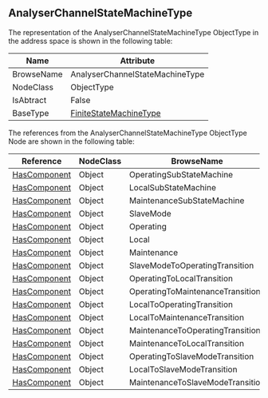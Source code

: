 <!-- objecttype -->
## AnalyserChannelStateMachineType
The representation of the AnalyserChannelStateMachineType ObjectType in the address space is shown in the following table:  

|Name|Attribute|
|---|---|
|BrowseName|AnalyserChannelStateMachineType|
|NodeClass|ObjectType|
|IsAbtract|False|
|BaseType|[FiniteStateMachineType](../../../Core/Part5/ObjectTypes/FiniteStateMachineType/readme.md)|

The references from the AnalyserChannelStateMachineType ObjectType Node are shown in the following table:  

|Reference|NodeClass|BrowseName|DataType|TypeDefinition|ModellingRule|
|---|---|---|---|---|---|
|[HasComponent](../../../Core/Part3/ReferenceTypes/HasComponent/readme.md)|Object|OperatingSubStateMachine||[AnalyserChannel_OperatingModeSubStateMachineType](../../ObjectTypes/AnalyserChannel_OperatingModeSubStateMachineType/readme.md)|[Mandatory](../../../Core/Objects/Mandatory/readme.md)|
|[HasComponent](../../../Core/Part3/ReferenceTypes/HasComponent/readme.md)|Object|LocalSubStateMachine||[FiniteStateMachineType](../../../Core/Part5/ObjectTypes/FiniteStateMachineType/readme.md)|[Optional](../../../Core/Objects/Optional/readme.md)|
|[HasComponent](../../../Core/Part3/ReferenceTypes/HasComponent/readme.md)|Object|MaintenanceSubStateMachine||[FiniteStateMachineType](../../../Core/Part5/ObjectTypes/FiniteStateMachineType/readme.md)|[Optional](../../../Core/Objects/Optional/readme.md)|
|[HasComponent](../../../Core/Part3/ReferenceTypes/HasComponent/readme.md)|Object|SlaveMode||[InitialStateType](../../../Core/Part5/ObjectTypes/InitialStateType/readme.md)||
|[HasComponent](../../../Core/Part3/ReferenceTypes/HasComponent/readme.md)|Object|Operating||[AnalyserChannelOperatingStateType](../../ObjectTypes/AnalyserChannelOperatingStateType/readme.md)||
|[HasComponent](../../../Core/Part3/ReferenceTypes/HasComponent/readme.md)|Object|Local||[AnalyserChannelLocalStateType](../../ObjectTypes/AnalyserChannelLocalStateType/readme.md)||
|[HasComponent](../../../Core/Part3/ReferenceTypes/HasComponent/readme.md)|Object|Maintenance||[AnalyserChannelMaintenanceStateType](../../ObjectTypes/AnalyserChannelMaintenanceStateType/readme.md)||
|[HasComponent](../../../Core/Part3/ReferenceTypes/HasComponent/readme.md)|Object|SlaveModeToOperatingTransition||[TransitionType](../../../Core/Part5/ObjectTypes/TransitionType/readme.md)||
|[HasComponent](../../../Core/Part3/ReferenceTypes/HasComponent/readme.md)|Object|OperatingToLocalTransition||[TransitionType](../../../Core/Part5/ObjectTypes/TransitionType/readme.md)||
|[HasComponent](../../../Core/Part3/ReferenceTypes/HasComponent/readme.md)|Object|OperatingToMaintenanceTransition||[TransitionType](../../../Core/Part5/ObjectTypes/TransitionType/readme.md)||
|[HasComponent](../../../Core/Part3/ReferenceTypes/HasComponent/readme.md)|Object|LocalToOperatingTransition||[TransitionType](../../../Core/Part5/ObjectTypes/TransitionType/readme.md)||
|[HasComponent](../../../Core/Part3/ReferenceTypes/HasComponent/readme.md)|Object|LocalToMaintenanceTransition||[TransitionType](../../../Core/Part5/ObjectTypes/TransitionType/readme.md)||
|[HasComponent](../../../Core/Part3/ReferenceTypes/HasComponent/readme.md)|Object|MaintenanceToOperatingTransition||[TransitionType](../../../Core/Part5/ObjectTypes/TransitionType/readme.md)||
|[HasComponent](../../../Core/Part3/ReferenceTypes/HasComponent/readme.md)|Object|MaintenanceToLocalTransition||[TransitionType](../../../Core/Part5/ObjectTypes/TransitionType/readme.md)||
|[HasComponent](../../../Core/Part3/ReferenceTypes/HasComponent/readme.md)|Object|OperatingToSlaveModeTransition||[TransitionType](../../../Core/Part5/ObjectTypes/TransitionType/readme.md)||
|[HasComponent](../../../Core/Part3/ReferenceTypes/HasComponent/readme.md)|Object|LocalToSlaveModeTransition||[TransitionType](../../../Core/Part5/ObjectTypes/TransitionType/readme.md)||
|[HasComponent](../../../Core/Part3/ReferenceTypes/HasComponent/readme.md)|Object|MaintenanceToSlaveModeTransition||[TransitionType](../../../Core/Part5/ObjectTypes/TransitionType/readme.md)||

